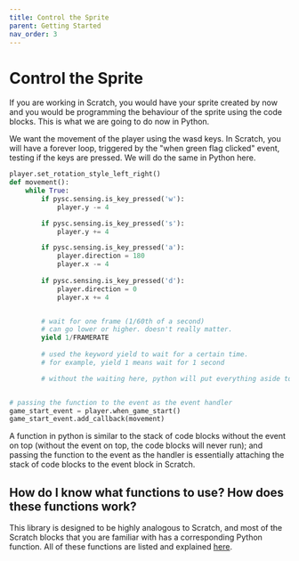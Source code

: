 ```yaml
---
title: Control the Sprite
parent: Getting Started
nav_order: 3
---
```

# Control the Sprite
If you are working in Scratch, you would have your sprite created by now and you would be programming the behaviour of the sprite using the code blocks. This is what we are going to do now in Python. 

We want the movement of the player using the wasd keys. In Scratch, you will have a forever loop, triggered by the "when green flag clicked" event, testing if the keys are pressed. We will do the same in Python here. 

```python
player.set_rotation_style_left_right()
def movement():
    while True:
        if pysc.sensing.is_key_pressed('w'):
            player.y -= 4

        if pysc.sensing.is_key_pressed('s'):
            player.y += 4

        if pysc.sensing.is_key_pressed('a'):
            player.direction = 180
            player.x -= 4
            
        if pysc.sensing.is_key_pressed('d'):
            player.direction = 0
            player.x += 4


        # wait for one frame (1/60th of a second)
        # can go lower or higher. doesn't really matter. 
        yield 1/FRAMERATE
    
        # used the keyword yield to wait for a certain time. 
        # for example, yield 1 means wait for 1 second 

        # without the waiting here, python will put everything aside to attempt to run the loop as quickly as possible and thus halt everything else in the program. yield 0 has no effect. 


# passing the function to the event as the event handler
game_start_event = player.when_game_start()
game_start_event.add_callback(movement)


```

A function in python is similar to the stack of code blocks without the event on top (without the event on top, the code blocks will never run); and passing the function to the event as the handler is essentially attaching the stack of code blocks to the event block in Scratch. 



## How do I know what functions to use? How does these functions work? 
This library is designed to be highly analogous to Scratch, and most of the Scratch blocks that you are familiar with has a corresponding Python function. All of these functions are listed and explained [here](../corresponding-scratch-blocks/). 

